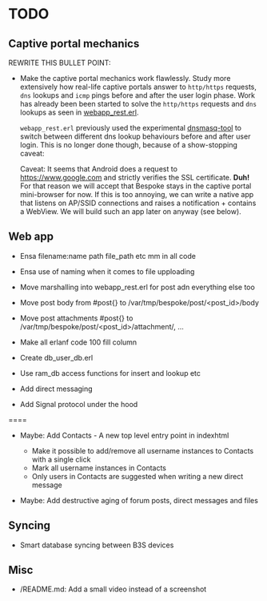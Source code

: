 # TODO

## Captive portal mechanics

REWRITE THIS BULLET POINT:

* Make the captive portal mechanics work flawlessly. Study more
  extensively how real-life captive portals answer to `http/https`
  requests, `dns` lookups and `icmp` pings before and after the user
  login phase. Work has already been been started to solve the
  `http/https` requests and `dns` lookups as seen in
  [webapp_rest.erl](lib/webapp/src/webapp_rest.erl).

  `webapp_rest.erl` previously used the experimental
  [dnsmasq-tool](lib/main/bin/dnsmasq-tool) to switch between different
  dns lookup behaviours before and after user login. This is no longer
  done though, because of a show-stopping caveat:

  Caveat: It seems that Android does a request to
  https://www.google.com and strictly verifies the SSL
  certificate. **Duh!** For that reason we will accept that Bespoke
  stays in the captive portal mini-browser for now. If this is too
  annoying, we can write a native app that listens on AP/SSID
  connections and raises a notification + contains a WebView. We will
  build such an app later on anyway (see below).

## Web app

* Ensa filename:name path file_path etc mm in all code
* Ensa use of naming when it comes to file upploading
* Move marshalling into webapp_rest.erl for post adn everything else too
* Move post body from #post{}   to /var/tmp/bespoke/post/<post_id>/body
* Move post attachments #post{} to /var/tmp/bespoke/post/<post_id>/attachment/<filename>, ...
* Make all erlanf code 100 fill column
* Create db_user_db.erl
* Use ram_db access functions for insert and lookup etc


* Add direct messaging

* Add Signal protocol under the hood

====

* Maybe: Add Contacts - A new top level entry point in indexhtml

  - Make it possible to add/remove all username instances to Contacts with a
    single click
  - Mark all username instances in Contacts
  - Only users in Contacts are suggested when writing a new direct message

* Maybe: Add destructive aging of forum posts, direct messages and files

## Syncing

- Smart database syncing between B3S devices

## Misc

- /README.md: Add a small video instead of a screenshot
